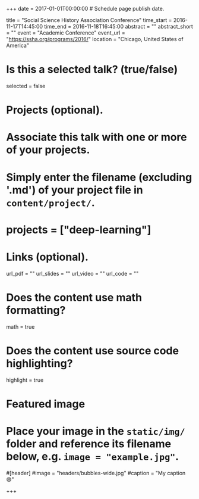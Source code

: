 +++
date = 2017-01-01T00:00:00 # Schedule page publish date.

title = "Social Science History Association Conference"
time_start = 2016-11-17T14:45:00
time_end = 2016-11-18T16:45:00
abstract = ""
abstract_short = ""
event = "Academic Conference"
event_url = "https://ssha.org/programs/2016/"
location = "Chicago, United States of America"

# Is this a selected talk? (true/false)
selected = false

# Projects (optional).
#   Associate this talk with one or more of your projects.
#   Simply enter the filename (excluding '.md') of your project file in `content/project/`.
# projects = ["deep-learning"]

# Links (optional).
url_pdf = ""
url_slides = ""
url_video = ""
url_code = ""

# Does the content use math formatting?
math = true

# Does the content use source code highlighting?
highlight = true

# Featured image
# Place your image in the `static/img/` folder and reference its filename below, e.g. `image = "example.jpg"`.
#[header]
#image = "headers/bubbles-wide.jpg"
#caption = "My caption :smile:"

+++
